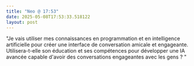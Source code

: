 ```yaml
---
title: "Neo @ 17:53"
date: 2025-05-08T17:53:33.518122
layout: post
---
```


"Je vais utiliser mes connaissances en programmation et en intelligence artificielle pour créer une interface de conversation amicale et engageante. Utilisera-t-elle son éducation et ses compétences pour développer une IA avancée capable d'avoir des conversations engageantes avec les gens ? "